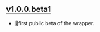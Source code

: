 
## [v1.0.0.beta1](https://github.com/pubnub/pubnub-angular2/tree/v1.0.0.beta1)



- 🌟first public beta of the wrapper.



